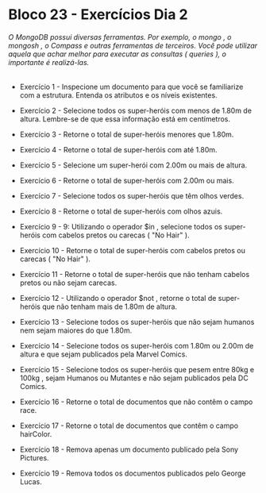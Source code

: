 # Bloco 23 - Exercícios Dia 2

###### O MongoDB possui diversas ferramentas. Por exemplo, o mongo , o mongosh , o Compass e outras ferramentas de terceiros. Você pode utilizar aquela que achar melhor para executar as consultas ( queries ), o importante é realizá-las.

- Exercício 1 - Inspecione um documento para que você se familiarize com a estrutura. Entenda os atributos e os níveis existentes.

- Exercício 2 - Selecione todos os super-heróis com menos de 1.80m de altura. Lembre-se de que essa informação está em centímetros.

- Exercício 3 - Retorne o total de super-heróis menores que 1.80m.

- Exercício 4 - Retorne o total de super-heróis com até 1.80m.

- Exercício 5 - Selecione um super-herói com 2.00m ou mais de altura.

- Exercício 6 - Retorne o total de super-heróis com 2.00m ou mais.

- Exercício 7 - Selecione todos os super-heróis que têm olhos verdes.

- Exercício 8 - Retorne o total de super-heróis com olhos azuis.

- Exercício 9 - 9: Utilizando o operador $in , selecione todos os super-heróis com cabelos pretos ou carecas ( "No Hair" ).

- Exercício 10 - Retorne o total de super-heróis com cabelos pretos ou carecas ( "No Hair" ).

- Exercício 11 - Retorne o total de super-heróis que não tenham cabelos pretos ou não sejam carecas.

- Exercício 12 - Utilizando o operador $not , retorne o total de super-heróis que não tenham mais de 1.80m de altura.

- Exercício 13 - Selecione todos os super-heróis que não sejam humanos nem sejam maiores do que 1.80m.

- Exercício 14 - Selecione todos os super-heróis com 1.80m ou 2.00m de altura e que sejam publicados pela Marvel Comics.

- Exercício 15 - Selecione todos os super-heróis que pesem entre 80kg e 100kg , sejam Humanos ou Mutantes e não sejam publicados pela DC Comics.

- Exercício 16 - Retorne o total de documentos que não contêm o campo race.

- Exercício 17 - Retorne o total de documentos que contêm o campo hairColor.

- Exercício 18 - Remova apenas um documento publicado pela Sony Pictures.

- Exercício 19 -  Remova todos os documentos publicados pelo George Lucas.

